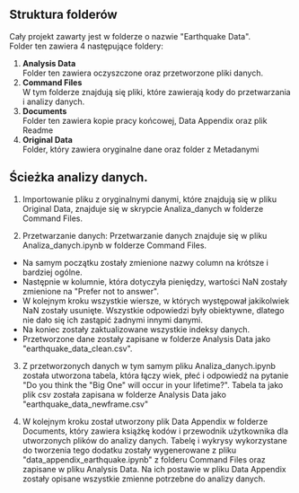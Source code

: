 ## Struktura folderów
Cały projekt zawarty jest w folderze o nazwie "Earthquake Data". </br>
Folder ten zawiera 4 następujące foldery:
1. **Analysis Data </br>**
Folder ten zawiera oczyszczone oraz przetworzone pliki danych.
2. **Command Files** </br>
W tym folderze znajdują się pliki, które zawierają kody do przetwarzania i analizy danych.
3. **Documents** </br>
Folder ten zawiera kopie pracy końcowej, Data Appendix oraz plik Readme
4. **Original Data** </br>
Folder, który zawiera oryginalne dane oraz folder z Metadanymi


## Ścieżka analizy danych.
1. Importowanie pliku z oryginalnymi danymi, które znajdują się w pliku Original Data, znajduje się w skrypcie Analiza_danych 
w folderze Command Files. 

2. Przetwarzanie danych:
Przetwarzanie danych znajduje się w pliku Analiza_danych.ipynb w folderze Command Files. </br>
- Na samym początku zostały zmienione nazwy column na krótsze i bardziej ogólne. 
- Następnie w kolumnie, która dotyczyła pieniędzy, wartości NaN zostały zmienione na "Prefer not to answer". 
- W kolejnym kroku wszystkie wiersze, w których występował jakikolwiek NaN zostały usunięte. Wszystkie odpowiedzi były 
obiektywne, dlatego nie dało się ich zastąpić żadnymi innymi danymi.
- Na koniec zostały zaktualizowane wszystkie indeksy danych.
- Przetworzone dane zostały zapisane w folderze Analysis Data jako "earthquake_data_clean.csv".

3. Z przetworzonych danych w tym samym pliku Analiza_danych.ipynb została utworzona tabela, która
łączy wiek, płeć i odpowiedź na pytanie "Do you think the "Big One" will occur in your lifetime?".
Tabela ta jako plik csv została zapisana w folderze Analysis Data jako "earthquake_data_newframe.csv"

4. W kolejnym kroku został utworzony plik Data Appendix w folderze Documents, który zawiera książkę kodów i przewodnik
użytkownika dla utworzonych plików do analizy danych. Tabelę i wykrysy wykorzystane do tworzenia
tego dodatku zostały wygenerowane z pliku "data_appendix_earthquake.ipynb" z folderu Command Files
oraz zapisane w pliku Analysis Data. Na ich postawie w pliku Data Appendix zostały opisane wszystkie
zmienne potrzebne do analizy danych.






